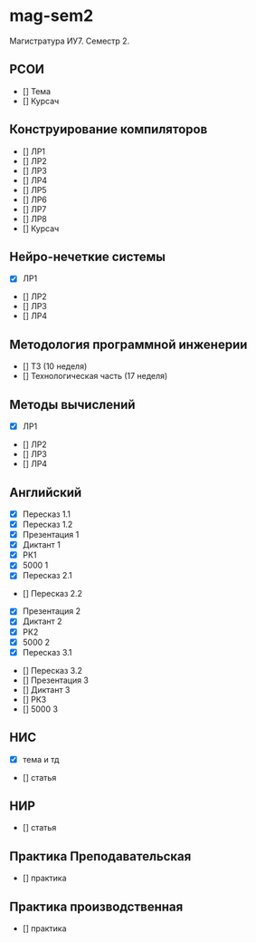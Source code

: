 # mag-sem2
Магистратура ИУ7. Семестр 2.

## РСОИ 
- [] Тема
- [] Курсач

## Конструирование компиляторов
- [] ЛР1
- [] ЛР2
- [] ЛР3
- [] ЛР4
- [] ЛР5
- [] ЛР6
- [] ЛР7
- [] ЛР8
- [] Курсач

## Нейро-нечеткие системы
- [x] ЛР1 
- [] ЛР2
- [] ЛР3
- [] ЛР4

## Методология программной инженерии
- [] ТЗ (10 неделя)
- [] Технологическая часть (17 неделя) 

## Методы вычислений 
- [x] ЛР1
- [] ЛР2
- [] ЛР3
- [] ЛР4

## Английский 
- [x] Пересказ 1.1 
- [x] Пересказ 1.2
- [x] Презентация 1
- [x] Диктант 1
- [x] РК1
- [x] 5000 1
- [x] Пересказ 2.1 
- [] Пересказ 2.2
- [x] Презентация 2
- [x] Диктант 2
- [x] РК2
- [x] 5000 2
- [x] Пересказ 3.1 
- [] Пересказ 3.2
- [] Презентация 3
- [] Диктант 3
- [] РК3
- [] 5000 3

## НИС 
- [x] тема и тд 
- [] статья 

## НИР 
- [] статья 

## Практика Преподавательская 
- [] практика

## Практика производственная 
- [] практика

